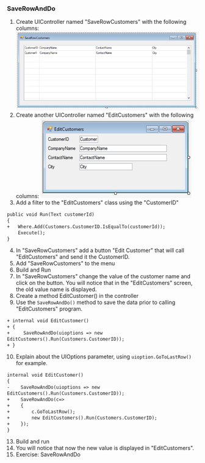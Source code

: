 ﻿### SaveRowAndDo
1.	Create UIController named "SaveRowCustomers" with the following columns:
![SaveRowCustomers](SaveRowCustomers.png)
2.	Create another UIController named "EditCustomers" with the following columns:
![EditCustomers](EditCustomers.png)
3.	Add a filter to the "EditCustomers" class using the "CustomerID"
```csdiff
public void Run(Text customerId)
{
+   Where.Add(Customers.CustomerID.IsEqualTo(customerId));
    Execute();
}
```
4. In "SaveRowCustomers" add a button "Edit Customer" that will call "EditCustomers" and send it the CustomerID.
5. Add "SaveRowCustomers" to the menu
6. Build and Run
7. In "SaveRowCustomers" change the value of the customer name and click on the button. You will notice that in the "EditCustomers" screen, the old value name is displayed.
8. Create a method EditCustomer() in the controller
9. Use the `SaveRowAndDo()` method to save the data prior to calling "EditCustomers"  program. 
```csdiff
+ internal void EditCustomer()
+ {
+     SaveRowAndDo(uioptions => new EditCustomers().Run(Customers.CustomerID));
+ }
```
10. Explain about the UIOptions parameter, using `uioption.GoToLastRow()` for example.
```
internal void EditCustomer()
{
-    SaveRowAndDo(uioptions => new EditCustomers().Run(Customers.CustomerID));
+    SaveRowAndDo(c=>
+    {
+        c.GoToLastRow();
+        new EditCustomers().Run(Customers.CustomerID);
+    });
}
```
13. Build and run
14. You will notice that now the new value is displayed in "EditCustomers".
15. Exercise: SaveRowAndDo

